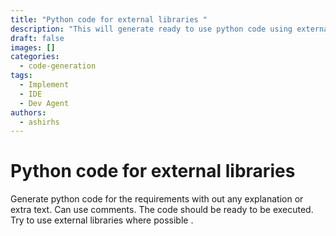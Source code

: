 ```yaml
---
title: "Python code for external libraries "
description: "This will generate ready to use python code using external libraries "
draft: false
images: []
categories:
  - code-generation
tags:
  - Implement
  - IDE
  - Dev Agent
authors:
  - ashirhs
---
```


# Python code for external libraries

Generate python code for the requirements with out any explanation or extra text. Can use comments. The code should be ready to be executed. Try to use external libraries where possible .

